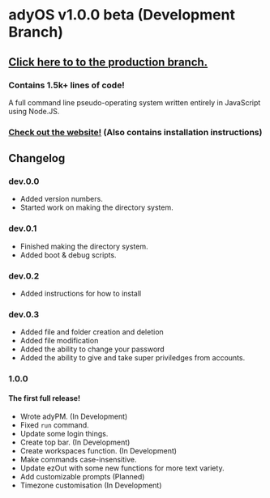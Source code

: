 # adyOS v1.0.0 beta (Development Branch)
## [Click here to to the production branch.](https://git.ady.best/tree/prod)

### Contains 1.5k+ lines of code!

A full command line pseudo-operating system written entirely in JavaScript using Node.JS.

### [Check out the website!](https://ady.best/) (Also contains installation instructions)

## Changelog

### dev.0.0

- Added version numbers.
- Started work on making the directory system.

### dev.0.1

- Finished making the directory system.
- Added boot & debug scripts.

### dev.0.2

- Added instructions for how to install

### dev.0.3

- Added file and folder creation and deletion
- Added file modification
- Added the ability to change your password
- Added the ability to give and take super priviledges from accounts.

### 1.0.0

#### The first full release!

- Wrote adyPM. (In Development)
- Fixed `run` command.
- Update some login things.
- Create top bar. (In Development)
- Create workspaces function. (In Development)
- Make commands case-insensitive.
- Update ezOut with some new functions for more text variety.
- Add customizable prompts (Planned)
- Timezone customisation (In Development)
